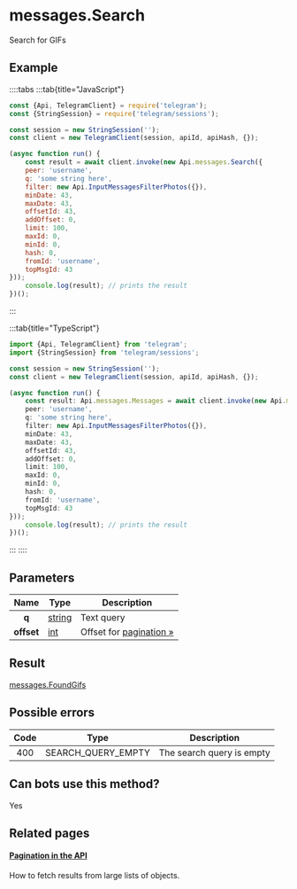 # messages.Search

Search for GIFs



## Example

::::tabs
:::tab{title="JavaScript"}
```js
const {Api, TelegramClient} = require('telegram');
const {StringSession} = require('telegram/sessions');

const session = new StringSession('');
const client = new TelegramClient(session, apiId, apiHash, {});

(async function run() {
    const result = await client.invoke(new Api.messages.Search({
    peer: 'username',
    q: 'some string here',
    filter: new Api.InputMessagesFilterPhotos({}),
    minDate: 43,
    maxDate: 43,
    offsetId: 43,
    addOffset: 0,
    limit: 100,
    maxId: 0,
    minId: 0,
    hash: 0,
    fromId: 'username',
    topMsgId: 43
}));
    console.log(result); // prints the result
})();
```
:::

:::tab{title="TypeScript"}
```ts
import {Api, TelegramClient} from 'telegram';
import {StringSession} from 'telegram/sessions';

const session = new StringSession('');
const client = new TelegramClient(session, apiId, apiHash, {});

(async function run() {
    const result: Api.messages.Messages = await client.invoke(new Api.messages.Search({
    peer: 'username',
    q: 'some string here',
    filter: new Api.InputMessagesFilterPhotos({}),
    minDate: 43,
    maxDate: 43,
    offsetId: 43,
    addOffset: 0,
    limit: 100,
    maxId: 0,
    minId: 0,
    hash: 0,
    fromId: 'username',
    topMsgId: 43
}));
    console.log(result); // prints the result
})();
```
:::
::::



## Parameters

| Name | Type | Description |
| :--: | ---- | ----------- |
| **q** | [string](https://core.telegram.org/type/string) | Text query 
| **offset** | [int](https://core.telegram.org/type/int) | Offset for [pagination »](https://core.telegram.org/api/offsets) 


## Result

[messages.FoundGifs](https://core.telegram.org/type/messages.FoundGifs)



## Possible errors

| Code | Type | Description |
| :--: | ---- | ----------- |
| 400 | SEARCH\_QUERY\_EMPTY | The search query is empty 


## Can bots use this method?

Yes

## Related pages

#### [Pagination in the API](https://core.telegram.org/api/offsets)

How to fetch results from large lists of objects.





